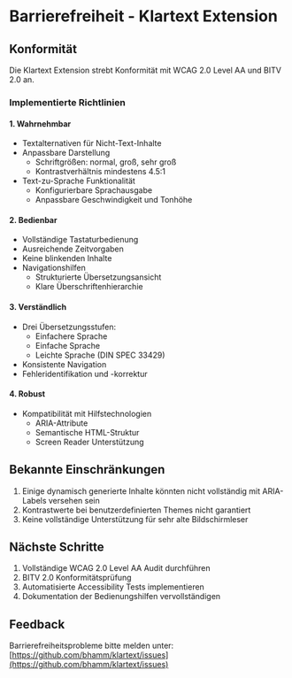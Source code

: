 # Barrierefreiheit - Klartext Extension

## Konformität
Die Klartext Extension strebt Konformität mit WCAG 2.0 Level AA und BITV 2.0 an.

### Implementierte Richtlinien

#### 1. Wahrnehmbar
- Textalternativen für Nicht-Text-Inhalte
- Anpassbare Darstellung
  - Schriftgrößen: normal, groß, sehr groß
  - Kontrastverhältnis mindestens 4.5:1
- Text-zu-Sprache Funktionalität
  - Konfigurierbare Sprachausgabe
  - Anpassbare Geschwindigkeit und Tonhöhe

#### 2. Bedienbar
- Vollständige Tastaturbedienung
- Ausreichende Zeitvorgaben
- Keine blinkenden Inhalte
- Navigationshilfen
  - Strukturierte Übersetzungsansicht
  - Klare Überschriftenhierarchie

#### 3. Verständlich
- Drei Übersetzungsstufen:
  - Einfachere Sprache
  - Einfache Sprache
  - Leichte Sprache (DIN SPEC 33429)
- Konsistente Navigation
- Fehleridentifikation und -korrektur

#### 4. Robust
- Kompatibilität mit Hilfstechnologien
  - ARIA-Attribute
  - Semantische HTML-Struktur
  - Screen Reader Unterstützung

## Bekannte Einschränkungen
1. Einige dynamisch generierte Inhalte könnten nicht vollständig mit ARIA-Labels versehen sein
2. Kontrastwerte bei benutzerdefinierten Themes nicht garantiert
3. Keine vollständige Unterstützung für sehr alte Bildschirmleser

## Nächste Schritte
1. Vollständige WCAG 2.0 Level AA Audit durchführen
2. BITV 2.0 Konformitätsprüfung
3. Automatisierte Accessibility Tests implementieren
4. Dokumentation der Bedienungshilfen vervollständigen

## Feedback
Barrierefreiheitsprobleme bitte melden unter: [https://github.com/bhamm/klartext/issues](https://github.com/bhamm/klartext/issues)
